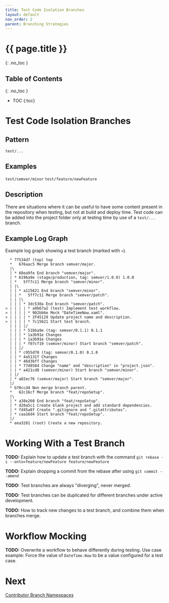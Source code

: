 ```yaml
---
title: Test Code Isolation Branches
layout: default
nav_order: 2
parent: Branching Strategies
---
```

# {{ page.title }}
{: .no_toc }

## Table of Contents
{: .no_toc }

- TOC
{:toc}

# Test Code Isolation Branches

## Pattern
`test/...` 

## Examples
`test/semver/minor`
`test/feature/newFeature`

## Description

There are situations where it can be useful to have some content present in the repository when testing, but not at build and deploy time. Test code can be added into the project folder only at testing time by use of a `test/...` branch.

## Example Log Graph

Example log graph showing a test branch (marked with `»`).

```
  * 77534d7 (top) top
  *   676aac5 Merge branch semver/major.
  |\  
  | * 68ea9fe End branch "semver/major".
  | * 6196a9e (stage/production, tag: semver/1.0.0) 1.0.0
  | *   5ff7c11 Merge branch "semver/minor".
  | |\  
  | | * a115621 End branch "semver/minor".
  | | *   5ff7c11 Merge branch "semver/patch".
  | | |\  
  | | | * 3dc530a End branch "semver/patch".
» | | | | * a9b67a2 (test) Implement test workflow.
» | | | | * 902bb6e Mock "DateTimeNow.xaml".
» | | | | * 3f45129 Update project name and description.
» | | | | * 7c15621 Start test branch.
  | | | |/
  | | | * 51bba9e (tag: semver/0.1.1) 0.1.1
  | | | * 1a3b91e Changes
  | | | * 1a3b91e Changes
  | | | * f07cf19 (semver/minor) Start branch "semver/patch".
  | | |/  
  | | * c955d70 (tag: semver/0.1.0) 0.1.0
  | | * 4a5131f Changes
  | | * 46d3bff Changes
  | | * 77d858d Change "name" and "description" in "project.json".
  | | * a421cd8 (semver/minor) Start branch "semver/minor".
  | |/  
  | * a82ec76 (semver/major) Start branch "semver/major".
  |/  
  * b70ccd4 Non merge branch parent.
  *   62c16cf Merge branch "feat/repoSetup".
  |\  
  | * a38e260 End branch "feat/repoSetup".
  | * d20a5c1 Create blank project and add standard dependencies.
  | * fd45a8f Create ".gitignore and ".gitattributes".
  | * caa16d4 Start branch "feat/repoSetup".
  |/  
  * eea3281 (root) Create a new repository.
```

# Working With a Test Branch

__TODO:__ Explain how to update a test branch with the command `git rebase -i --onto=feature/newFeature feature/newFeature`

__TODO:__ Explain dropping a commit from the rebase after using `git commit --amend`

__TODO:__ Test branches are always "diverging", never merged.

__TODO:__ Test branches can be duplicated for different branches under active development.

__TODO:__ How to track new changes to a test branch, and combine them when branches merge.

# Workflow Mocking

__TODO:__ Overwrite a workflow to behave differently during testing. Use case example: Force the value of `DateTime.Now` to be a value configured for a test case.

# Next

[Contributor Branch Namespaces](./Contributor-Branch-Namespaces.html)
